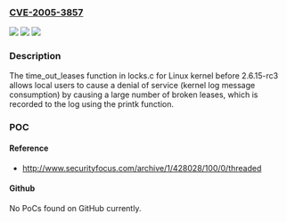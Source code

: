 ### [CVE-2005-3857](https://cve.mitre.org/cgi-bin/cvename.cgi?name=CVE-2005-3857)
![](https://img.shields.io/static/v1?label=Product&message=n%2Fa&color=blue)
![](https://img.shields.io/static/v1?label=Version&message=n%2Fa&color=blue)
![](https://img.shields.io/static/v1?label=Vulnerability&message=n%2Fa&color=brighgreen)

### Description

The time_out_leases function in locks.c for Linux kernel before 2.6.15-rc3 allows local users to cause a denial of service (kernel log message consumption) by causing a large number of broken leases, which is recorded to the log using the printk function.

### POC

#### Reference
- http://www.securityfocus.com/archive/1/428028/100/0/threaded

#### Github
No PoCs found on GitHub currently.

